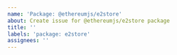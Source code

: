 ```yaml
---
name: 'Package: @ethereumjs/e2store'
about: Create issue for @ethereumjs/e2store package
title: ''
labels: 'package: e2store'
assignees: ''
---
```

